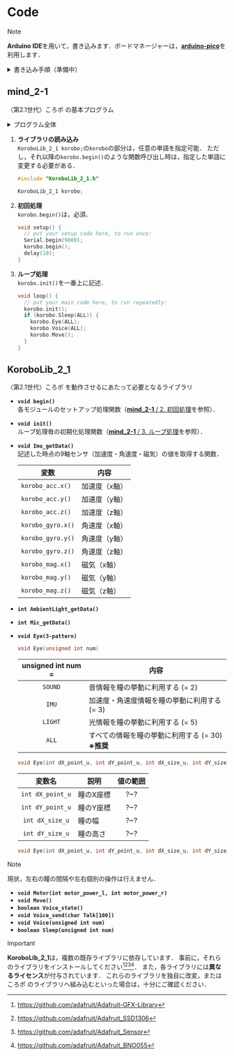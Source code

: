 # Code
> [!NOTE]
> **Arduino IDE**を用いて，書き込みます．ボードマネージャーは，[**arduino-pico**](https://github.com/earlephilhower/arduino-pico)を利用します．

<details>
<summary>書き込み手順（準備中）</summary>
準備中．
</details>

## mind_2-1
〈第2.1世代〉ころボ の基本プログラム

<details>
<summary>プログラム全体</summary>
  
```cpp
#include "KoroboLib_2_1.h"

KoroboLib_2_1 korobo;

void setup() {
  // put your setup code here, to run once:
  Serial.begin(9600);
  korobo.begin();
  delay(10);
}

void loop() {
  // put your main code here, to run repeatedly:
  korobo.init();
  if (korobo.Sleep(ALL)) {
    korobo.Eye(ALL);
    korobo.Voice(ALL);
    korobo.Move();
  }
}
```

</details>

1. **ライブラリの読み込み**\
    `KoroboLib_2_1 korobo;`の`korobo`の部分は，任意の単語を指定可能．
   ただし，それ以降の`korobo.begin()`のような関数呼び出し時は，指定した単語に変更する必要がある．
    ```cpp
    #include "KoroboLib_2_1.h"
    
    KoroboLib_2_1 korobo;
    ```  
2. **初回処理**\
    <a name="begin"></a>
    `korobo.begin()`は，必須．
    ```cpp
    void setup() {
      // put your setup code here, to run once:
      Serial.begin(9600);
      korobo.begin();
      delay(10);
    }
    ```
3. **ループ処理**\
    <a name="init"></a>
    `korobo.init()`を一番上に記述．
    ```cpp
    void loop() {
      // put your main code here, to run repeatedly:
      korobo.init();
      if (korobo.Sleep(ALL)) {
        korobo.Eye(ALL);
        korobo.Voice(ALL);
        korobo.Move();
      }
    }
    ```

## KoroboLib_2_1
〈第2.1世代〉ころボ を動作させるにあたって必要となるライブラリ
- **`void begin()`**\
各モジュールのセットアップ処理関数（[**mind_2-1** / 2. 初回処理](#begin)を参照）．
- **`void init()`**\
ループ処理毎の初期化処理関数（[**mind_2-1** / 3. ループ処理](#init)を参照）．
- **`void Imu_getData()`**\
記述した時点の9軸センサ（加速度・角速度・磁気）の値を取得する関数．
    <table>
      <thead>
        <tr>
          <th>変数</th>
          <th>内容</th>
        </tr>
      </thead>
      <tbody>
        <tr>
          <td><code>korobo_acc.x()</code></td>
          <td>加速度（x軸）</td>
        </tr>
        <tr>
          <td><code>korobo_acc.y()</code></td>
          <td>加速度（y軸）</td>
        </tr>
        <tr>
          <td><code>korobo_acc.z()</code></td>
          <td>加速度（z軸）</td>
        </tr>
        <tr>
          <td><code>korobo_gyro.x()</code></td>
          <td>角速度（x軸）</td>
        </tr>
        <tr>
          <td><code>korobo_gyro.y()</code></td>
          <td>角速度（y軸）</td>
        </tr>
        <tr>
          <td><code>korobo_gyro.z()</code></td>
          <td>角速度（z軸）</td>
        </tr>
        <tr>
          <td><code>korobo_mag.x()</code></td>
          <td>磁気（x軸）</td>
        </tr>
        <tr>
          <td><code>korobo_mag.y()</code></td>
          <td>磁気（y軸）</td>
        </tr>
        <tr>
          <td><code>korobo_mag.z()</code></td>
          <td>磁気（z軸）</td>
        </tr>
      </tbody>
    </table>

- **`int AmbientLight_getData()`**
- **`int Mic_getData()`**
- **`void Eye(3-pattern)`**
    ```C++
    void Eye(unsigned int num)
    ```
  <table>
    <thead>
      <tr>
        <th align="center">unsigned int num = </th>
        <th align="center">内容</th>
      </tr>
    </thead>
    <tbody>
      <tr>
        <td align="center"><code>SOUND</code></td>
        <td>音情報を瞳の挙動に利用する (= 2)</td>
      </tr>
      <tr>
        <td align="center"><code>IMU</code></td>
        <td>加速度・角速度情報を瞳の挙動に利用する (= 3)</td>
      </tr>
      <tr>
        <td align="center"><code>LIGHT</code></td>
        <td>光情報を瞳の挙動に利用する (= 5)</td>
      </tr>
      <tr>
        <td align="center"><code>ALL</code></td>
        <td>すべての情報を瞳の挙動に利用する (= 30) <b>※推奨</b></td>
      </tr>
    </tbody>
  </table>
  
    ```C++
    void Eye(int dX_point_u, int dY_point_u, int dX_size_u, int dY_size_u)
    ```
  <table>
    <thead>
      <tr>
        <th align="center">変数名</th>
        <th align="center">説明</th>
        <th align="center">値の範囲</th>
      </tr>
    </thead>
    <tbody>
      <tr>
        <td align="center"><code>int dX_point_u</code></td>
        <td>瞳のX座標</td>
        <td align="center">?~?</td>
      </tr>
      <tr>
        <td align="center"><code>int dY_point_u</code></td>
        <td>瞳のY座標</td>
        <td align="center">?~?</td>
      </tr>
      <tr>
        <td align="center"><code>int dX_size_u</code></td>
        <td>瞳の幅</td>
        <td align="center">?~?</td>
      </tr>
      <tr>
        <td align="center"><code>int dY_size_u</code></td>
        <td>瞳の高さ</td>
        <td align="center">?~?</td>
      </tr>
    </tbody>
  </table>

    ```C++
    void Eye(int dX_point_u, int dY_point_u, int dX_size_u, int dY_size_u, unsigned int num) //上2つの組み合わせ版
    ```

> [!NOTE]
> 現状，左右の瞳の間隔や左右個別の操作は行えません．
- **`void Motor(int motor_power_l, int motor_power_r)`**
- **`void Move()`**
- **`boolean Voice_state()`**
- **`void Voice_send(char Talk[100])`**
- **`void Voice(unsigned int num)`**
- **`boolean Sleep(unsigned int num)`**

> [!IMPORTANT]
> <b>KoroboLib_2_1</b>は，複数の既存ライブラリに依存しています．
> 事前に，それらのライブラリをインストールしてください[^1][^2][^3][^4]．
> また，各ライブラリには**異なるライセンス**が付与されています．
> これらのライブラリを独自に改変，または ころボ のライブラリへ組み込むといった場合は，十分にご確認ください．
[^1]: https://github.com/adafruit/Adafruit-GFX-Library
[^2]: https://github.com/adafruit/Adafruit_SSD1306
[^3]: https://github.com/adafruit/Adafruit_Sensor
[^4]: https://github.com/adafruit/Adafruit_BNO055
